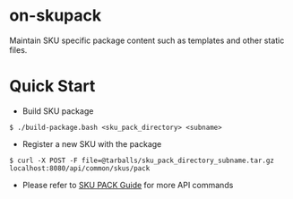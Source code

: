 # on-skupack
Maintain SKU specific package content such as templates and other static files.

# Quick Start
* Build SKU package

```
$ ./build-package.bash <sku_pack_directory> <subname>
```

* Register a new SKU with the package
```
$ curl -X POST -F file=@tarballs/sku_pack_directory_subname.tar.gz localhost:8080/api/common/skus/pack
```

* Please refer to [SKU PACK Guide](http://rackhd.readthedocs.org/en/latest/rackhd/index.html#workflow-sku-support) for more API commands
